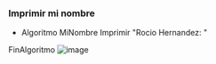 ### Imprimir mi nombre
* Algoritmo MiNombre
	Imprimir "Rocio Hernandez: "
	
FinAlgoritmo
![image](https://github.com/RocioHernandez00/Pseudocodigo/assets/132408801/c3d59100-b73c-47ce-8d87-af569af1b9ac)

